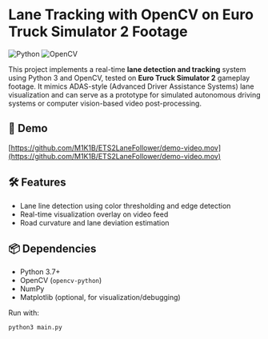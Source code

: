 # Lane Tracking with OpenCV on Euro Truck Simulator 2 Footage

![Python](https://img.shields.io/badge/Python-3.x-blue.svg)
![OpenCV](https://img.shields.io/badge/OpenCV-4.x-green.svg)

This project implements a real-time **lane detection and tracking** system using Python 3 and OpenCV, tested on **Euro Truck Simulator 2** gameplay footage. It mimics ADAS-style (Advanced Driver Assistance Systems) lane visualization and can serve as a prototype for simulated autonomous driving systems or computer vision-based video post-processing.

## 🚛 Demo

[https://github.com/M1K1B/ETS2LaneFollower/demo-video.mov](https://github.com/M1K1B/ETS2LaneFollower/demo-video.mov)

## 🛠 Features

- Lane line detection using color thresholding and edge detection
- Real-time visualization overlay on video feed
- Road curvature and lane deviation estimation

## 📦 Dependencies

- Python 3.7+
- OpenCV (`opencv-python`)
- NumPy
- Matplotlib (optional, for visualization/debugging)

Run with:

```bash
python3 main.py
```
